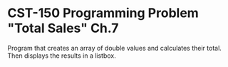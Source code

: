 # CST-150 Programming Problem "Total Sales" Ch.7 
Program that creates an array of double values and calculates their total.
Then displays the results in a listbox.
